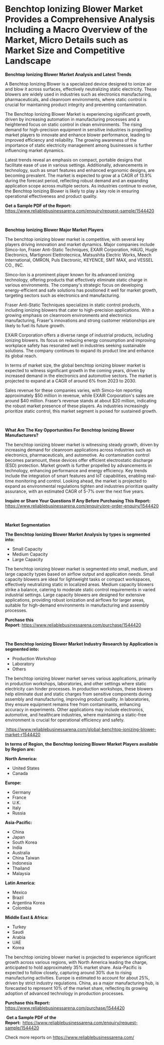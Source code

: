 <p><h1>Benchtop Ionizing Blower Market Provides a Comprehensive Analysis Including a Macro Overview of the Market, Micro Details such as Market Size and Competitive Landscape</h1></p><p><strong>Benchtop Ionizing Blower Market Analysis and Latest Trends</strong></p>
<p><p>A Benchtop Ionizing Blower is a specialized device designed to ionize air and blow it across surfaces, effectively neutralizing static electricity. These blowers are widely used in industries such as electronics manufacturing, pharmaceuticals, and cleanroom environments, where static control is crucial for maintaining product integrity and preventing contamination.</p><p>The Benchtop Ionizing Blower Market is experiencing significant growth, driven by increasing automation in manufacturing processes and a heightened focus on static control in clean environments. The rising demand for high-precision equipment in sensitive industries is propelling market players to innovate and enhance blower performance, leading to improved efficiency and reliability. The growing awareness of the importance of static electricity management among businesses is further influencing market dynamics.</p><p>Latest trends reveal an emphasis on compact, portable designs that facilitate ease of use in various settings. Additionally, advancements in technology, such as smart features and enhanced ergonomic designs, are becoming prevalent. The market is expected to grow at a CAGR of 13.9% during the forecast period, reflecting robust demand and an expanding application scope across multiple sectors. As industries continue to evolve, the Benchtop Ionizing Blower is likely to play a key role in ensuring operational effectiveness and product quality.</p></p>
<p><strong>Get a Sample PDF of the Report:&nbsp;</strong> <a href="https://www.reliablebusinessarena.com/enquiry/request-sample/1544420?utm_campaign=2630&utm_medium=2&utm_source=Github&utm_content=ia&utm_term=11042025&utm_id=benchtop-ionizing-blower">https://www.reliablebusinessarena.com/enquiry/request-sample/1544420</a></p>
<p>&nbsp;</p>
<p><strong>Benchtop Ionizing Blower Major Market Players</strong></p>
<p><p>The benchtop ionizing blower market is competitive, with several key players driving innovation and market dynamics. Major companies include Simco-Ion, Fraser Anti-Static Techniques, EXAIR Corporation, HAUG, Hugle Electronics, Martignoni Elettrotecnica, Matsushita Electric Works, Meech International, OMRON, Puls Electronic, KEYENCE, SMT MAX, and VESSEL CO., INC.</p><p>Simco-Ion is a prominent player known for its advanced ionizing technology, offering products that effectively eliminate static charge in various environments. The company's strategic focus on developing energy-efficient and safe solutions has positioned it well for market growth, targeting sectors such as electronics and manufacturing.</p><p>Fraser Anti-Static Techniques specializes in static control products, including ionizing blowers that cater to high-precision applications. With a growing emphasis on cleanroom environments and electronics manufacturing, Fraser's innovations and strong customer relationships are likely to fuel its future growth.</p><p>EXAIR Corporation offers a diverse range of industrial products, including ionizing blowers. Its focus on reducing energy consumption and improving workplace safety has resonated well in industries seeking sustainable solutions. The company continues to expand its product line and enhance its global reach.</p><p>In terms of market size, the global benchtop ionizing blower market is expected to witness significant growth in the coming years, driven by increased demand in the electronics and automotive sectors. The market is projected to expand at a CAGR of around 6% from 2023 to 2030.</p><p>Sales revenue for these companies varies, with Simco-Ion reporting approximately $50 million in revenue, while EXAIR Corporation's sales are around $40 million. Fraser’s revenue stands at about $20 million, indicating the robust market presence of these players. As industries increasingly prioritize static control, this market segment is poised for sustained growth.</p></p>
<p>&nbsp;</p>
<p><strong>What Are The Key Opportunities For Benchtop Ionizing Blower Manufacturers?</strong></p>
<p><p>The benchtop ionizing blower market is witnessing steady growth, driven by increasing demand for cleanroom applications across industries such as electronics, pharmaceuticals, and automotive. As contamination control becomes paramount, these devices offer efficient electrostatic discharge (ESD) protection. Market growth is further propelled by advancements in technology, enhancing performance and energy efficiency. Key trends include the integration of smart features and IoT capabilities, enabling real-time monitoring and control. Looking ahead, the market is projected to expand as environmental regulations tighten and industries prioritize quality assurance, with an estimated CAGR of 5-7% over the next five years.</p></p>
<p><strong>Inquire or Share Your Questions If Any Before Purchasing This Report:</strong> <a href="https://www.reliablebusinessarena.com/enquiry/pre-order-enquiry/1544420?utm_campaign=2630&utm_medium=2&utm_source=Github&utm_content=ia&utm_term=11042025&utm_id=benchtop-ionizing-blower">https://www.reliablebusinessarena.com/enquiry/pre-order-enquiry/1544420</a></p>
<p>&nbsp;</p>
<p><strong>Market Segmentation</strong></p>
<p><strong>The Benchtop Ionizing Blower Market Analysis by types is segmented into:</strong></p>
<p><ul><li>Small Capacity</li><li>Medium Capacity</li><li>Large Capacity</li></ul></p>
<p><p>The benchtop ionizing blower market is segmented into small, medium, and large capacity types based on airflow output and application needs. Small capacity blowers are ideal for lightweight tasks or compact workspaces, effectively neutralizing static in localized areas. Medium capacity blowers strike a balance, catering to moderate static control requirements in varied industrial settings. Large capacity blowers are designed for extensive applications, providing robust ionization and airflows for larger areas, suitable for high-demand environments in manufacturing and assembly processes.</p></p>
<p><strong>Purchase this Report:&nbsp;</strong><a href="https://www.reliablebusinessarena.com/purchase/1544420?utm_campaign=2630&utm_medium=2&utm_source=Github&utm_content=ia&utm_term=11042025&utm_id=benchtop-ionizing-blower">https://www.reliablebusinessarena.com/purchase/1544420</a></p>
<p>&nbsp;</p>
<p><strong>The Benchtop Ionizing Blower Market Industry Research by Application is segmented into:</strong></p>
<p><ul><li>Production Workshop</li><li>Laboratory</li><li>Others</li></ul></p>
<p><p>The benchtop ionizing blower market serves various applications, primarily in production workshops, laboratories, and other settings where static electricity can hinder processes. In production workshops, these blowers help eliminate dust and static charges from sensitive components during assembly and manufacturing, improving product quality. In laboratories, they ensure equipment remains free from contaminants, enhancing accuracy in experiments. Other applications may include electronics, automotive, and healthcare industries, where maintaining a static-free environment is crucial for operational efficiency and safety.</p></p>
<p><a href="https://www.reliablebusinessarena.com/global-benchtop-ionizing-blower-market-r1544420?utm_campaign=2630&utm_medium=2&utm_source=Github&utm_content=ia&utm_term=11042025&utm_id=benchtop-ionizing-blower">&nbsp;https://www.reliablebusinessarena.com/global-benchtop-ionizing-blower-market-r1544420</a></p>
<p><strong>In terms of Region, the Benchtop Ionizing Blower Market Players available by Region are:</strong></p>
<p>
    <p> <strong> North America: </strong>
        <ul>
            <li>United States</li>
            <li>Canada</li>
        </ul>
        </p> 
    <p> <strong> Europe: </strong>
        <ul>
            <li>Germany</li>
            <li>France</li>
            <li>U.K.</li>
            <li>Italy</li>
            <li>Russia</li>
        </ul>
        </p> 
    <p> <strong> Asia-Pacific: </strong>
        <ul>
            <li>China</li>
            <li>Japan</li>
            <li>South Korea</li>
            <li>India</li>
            <li>Australia</li>
            <li>China Taiwan</li>
            <li>Indonesia</li>
            <li>Thailand</li>
            <li>Malaysia</li>
        </ul>
        </p> 
    <p> <strong> Latin America: </strong>
        <ul>
            <li>Mexico</li>
            <li>Brazil</li>
            <li>Argentina Korea</li>
            <li>Colombia</li>
        </ul>
        </p> 
    <p> <strong> Middle East & Africa: </strong>
        <ul>
            <li>Turkey</li>
            <li>Saudi</li>
            <li>Arabia</li>
            <li>UAE</li>
            <li>Korea</li>
        </ul>
    </p>
    </p>
<p><p>The benchtop ionizing blower market is projected to experience significant growth across various regions, with North America leading the charge, anticipated to hold approximately 35% market share. Asia-Pacific is expected to follow closely, capturing around 30% due to rising manufacturing activities. Europe is estimated to account for about 25%, driven by strict industry regulations. China, as a major manufacturing hub, is forecasted to represent 10% of the market share, reflecting its growing adoption of advanced technology in production processes.</p></p>
<p><strong>Purchase this Report: </strong><a href="https://www.reliablebusinessarena.com/purchase/1544420?utm_campaign=2630&utm_medium=2&utm_source=Github&utm_content=ia&utm_term=11042025&utm_id=benchtop-ionizing-blower">https://www.reliablebusinessarena.com/purchase/1544420</a></p>
<p>&nbsp;<strong>Get a Sample PDF of the Report:&nbsp;&nbsp;</strong><a href="https://www.reliablebusinessarena.com/enquiry/request-sample/1544420?utm_campaign=2630&utm_medium=2&utm_source=Github&utm_content=ia&utm_term=11042025&utm_id=benchtop-ionizing-blower">https://www.reliablebusinessarena.com/enquiry/request-sample/1544420</a></p>
<p><strong></strong></p>
<p>Check more reports on <a href="https://www.reliablebusinessarena.com/?utm_campaign=2630&utm_medium=2&utm_source=Github&utm_content=ia&utm_term=11042025&utm_id=benchtop-ionizing-blower">https://www.reliablebusinessarena.com/</a></p>